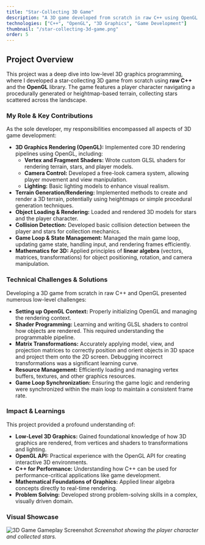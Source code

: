```yaml
---
title: "Star-Collecting 3D Game"
description: "A 3D game developed from scratch in raw C++ using OpenGL for graphics rendering, featuring a player navigating a terrain to collect stars."
technologies: ["C++", "OpenGL", "3D Graphics", "Game Development"]
thumbnail: "/star-collecting-3d-game.png"
order: 5
---
```


## Project Overview

This project was a deep dive into low-level 3D graphics programming, where I developed a star-collecting 3D game from scratch using **raw C++** and the **OpenGL** library. The game features a player character navigating a procedurally generated or heightmap-based terrain, collecting stars scattered across the landscape.

### My Role & Key Contributions

As the sole developer, my responsibilities encompassed all aspects of 3D game development:
* **3D Graphics Rendering (OpenGL):** Implemented core 3D rendering pipelines using OpenGL, including:
    * **Vertex and Fragment Shaders:** Wrote custom GLSL shaders for rendering terrain, stars, and player models.
    * **Camera Control:** Developed a free-look camera system, allowing player movement and view manipulation.
    * **Lighting:** Basic lighting models to enhance visual realism.
* **Terrain Generation/Rendering:** Implemented methods to create and render a 3D terrain, potentially using heightmaps or simple procedural generation techniques.
* **Object Loading & Rendering:** Loaded and rendered 3D models for stars and the player character.
* **Collision Detection:** Developed basic collision detection between the player and stars for collection mechanics.
* **Game Loop & State Management:** Managed the main game loop, updating game state, handling input, and rendering frames efficiently.
* **Mathematics for 3D:** Applied principles of **linear algebra** (vectors, matrices, transformations) for object positioning, rotation, and camera manipulation.

### Technical Challenges & Solutions

Developing a 3D game from scratch in raw C++ and OpenGL presented numerous low-level challenges:
* **Setting up OpenGL Context:** Properly initializing OpenGL and managing the rendering context.
* **Shader Programming:** Learning and writing GLSL shaders to control how objects are rendered. This required understanding the programmable pipeline.
* **Matrix Transformations:** Accurately applying model, view, and projection matrices to correctly position and orient objects in 3D space and project them onto the 2D screen. Debugging incorrect transformations was a significant learning curve.
* **Resource Management:** Efficiently loading and managing vertex buffers, textures, and other graphics resources.
* **Game Loop Synchronization:** Ensuring the game logic and rendering were synchronized within the main loop to maintain a consistent frame rate.

### Impact & Learnings

This project provided a profound understanding of:
* **Low-Level 3D Graphics:** Gained foundational knowledge of how 3D graphics are rendered, from vertices and shaders to transformations and lighting.
* **OpenGL API:** Practical experience with the OpenGL API for creating interactive 3D environments.
* **C++ for Performance:** Understanding how C++ can be used for performance-critical applications like game development.
* **Mathematical Foundations of Graphics:** Applied linear algebra concepts directly to real-time rendering.
* **Problem Solving:** Developed strong problem-solving skills in a complex, visually driven domain.

### Visual Showcase

![3D Game Gameplay Screenshot](/star-collecting-3d-game.png)
*Screenshot showing the player character and collected stars.*